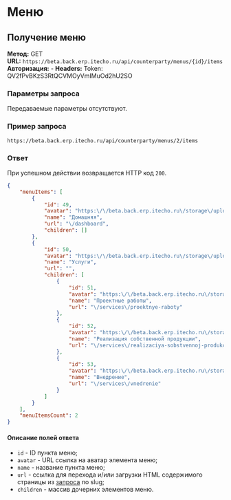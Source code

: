 # Меню

## Получение меню

**Метод:** GET  
**URL:** `https://beta.back.erp.itecho.ru/api/counterparty/menus/{id}/items`  
**Авторизация:** -
**Headers:** Token: QV2fPvBKzS3RtQCVMOyVmIMuOd2hU2SO

### Параметры запроса

Передаваемые параметры отсутствуют.

### Пример запроса

`https://beta.back.erp.itecho.ru/api/counterparty/menus/2/items`

### Ответ

При успешном действии возвращается HTTP код `200`.
```json
{
	"menuItems": [
		{
			"id": 49,
			"avatar": "https:\/\/beta.back.erp.itecho.ru\/storage\/uploads\/default.svg",
			"name": "Домашняя",
			"url": "\/dashboard",
			"children": []
		},
		{
			"id": 50,
			"avatar": "https:\/\/beta.back.erp.itecho.ru\/storage\/uploads\/default.svg",
			"name": "Услуги",
			"url": "",
			"children": [
				{
					"id": 51,
					"avatar": "https:\/\/beta.back.erp.itecho.ru\/storage\/uploads\/default.svg",
					"name": "Проектные работы",
					"url": "\/services\/proektnye-raboty"
				},
				{
					"id": 52,
					"avatar": "https:\/\/beta.back.erp.itecho.ru\/storage\/uploads\/default.svg",
					"name": "Реализация собственной продукции",
					"url": "\/services\/realizaciya-sobstvennoj-produkcii"
				},
				{
					"id": 53,
					"avatar": "https:\/\/beta.back.erp.itecho.ru\/storage\/uploads\/default.svg",
					"name": "Внедрение",
					"url": "\/services\/vnedrenie"
				}
			]
		}
	],
	"menuItemsCount": 2
}
```

#### Описание полей ответа

- `id` - ID пункта меню;
- `avatar` - URL ссылка на аватар элемента меню;
- `name` - название пункта меню;
- `url` - ссылка для перехода и/или загрузки HTML содержимого страницы из [запроса](Страницы.md#получение-выбранной-страницы) по slug;
- `children` - массив дочерних элементов меню.